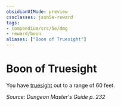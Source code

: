```yaml
---
obsidianUIMode: preview
cssclasses: json5e-reward
tags:
- compendium/src/5e/dmg
- reward/boon
aliases: ["Boon of Truesight"]
---
```

# Boon of Truesight

You have [truesight](5E2014官方资源/规则/senses.md#truesight) out to a range of 60 feet.

*Source: Dungeon Master's Guide p. 232*